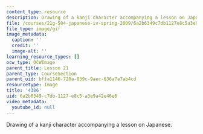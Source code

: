 ```yaml
---
content_type: resource
description: Drawing of a kanji character accompanying a lesson on Japanese.
file: /courses/21g-504-japanese-iv-spring-2009/6a2b6349c7db1127e8c5a3e9a42e46e6_4386.gif
file_type: image/gif
image_metadata:
  caption: ''
  credit: ''
  image-alt: ''
learning_resource_types: []
ocw_type: OCWImage
parent_title: Lesson 21
parent_type: CourseSection
parent_uid: bffa1146-720a-039c-9aec-636a7a7ab4cd
resourcetype: Image
title: '4386'
uid: 6a2b6349-c7db-1127-e8c5-a3e9a42e46e6
video_metadata:
  youtube_id: null
---
```

Drawing of a kanji character accompanying a lesson on Japanese.


